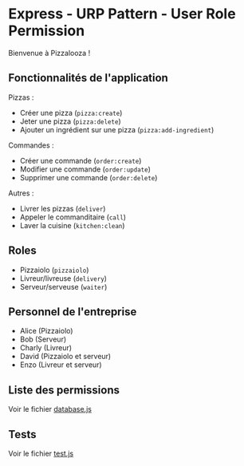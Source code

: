 # Express - URP Pattern - User Role Permission

Bienvenue à Pizzalooza !

## Fonctionnalités de l'application

Pizzas :
- Créer une pizza (`pizza:create`)
- Jeter une pizza (`pizza:delete`)
- Ajouter un ingrédient sur une pizza (`pizza:add-ingredient`)

Commandes :
- Créer une commande (`order:create`)
- Modifier une commande (`order:update`)
- Supprimer une commande (`order:delete`)

Autres :
- Livrer les pizzas (`deliver`)
- Appeler le commanditaire (`call`)
- Laver la cuisine (`kitchen:clean`)

## Roles 

- Pizzaiolo (`pizzaiolo`)
- Livreur/livreuse (`delivery`)
- Serveur/serveuse (`waiter`)


## Personnel de l'entreprise

- Alice (Pizzaiolo)
- Bob (Serveur)
- Charly (Livreur)
- David (Pizzaiolo et serveur)
- Enzo (Livreur et serveur)

## Liste des permissions

Voir le fichier [database.js](./database.js)

## Tests

Voir le fichier [test.js](./test.js)

